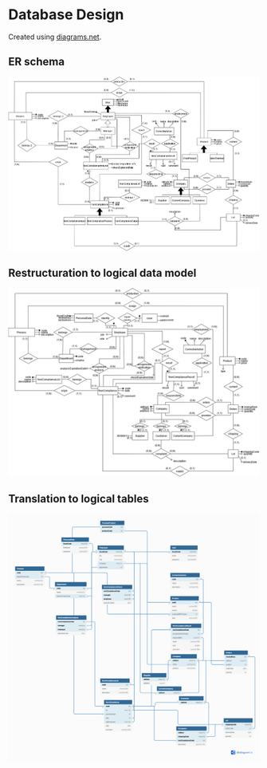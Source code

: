 # Database Design
Created using [diagrams.net](https://app.diagrams.net/).

## ER schema
![ER schema](ER-diagram.png?raw=true "ER schema")

## Restructuration to logical data model
![Restructured ER schema](ER-diagram-logical-restructured.png?raw=true "Restructured ER schema")

## Translation to logical tables
![Logical schema](logical-diagram.png?raw=true "Logical schema")
